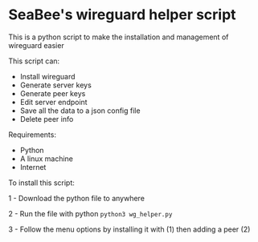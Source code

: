 # SeaBee's wireguard helper script

This is a python script to make the installation and management of wireguard easier

This script can:
- Install wireguard
- Generate server keys
- Generate peer keys
- Edit server endpoint
- Save all the data to a json config file
- Delete peer info

Requirements:
- Python
- A linux machine
- Internet


To install this script:

1 - Download the python file to anywhere

2 - Run the file with python `python3 wg_helper.py`

3 - Follow the menu options by installing it with (1) then adding a peer (2)
